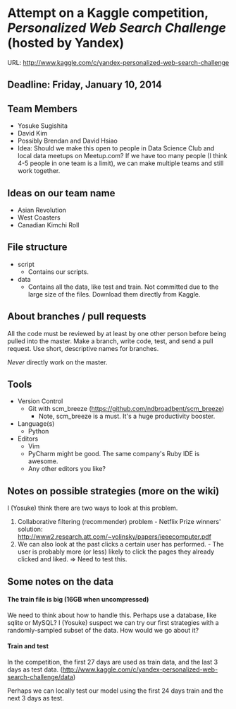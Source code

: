# Attempt on a Kaggle competition, *Personalized Web Search Challenge* (hosted by Yandex)
URL: http://www.kaggle.com/c/yandex-personalized-web-search-challenge

## Deadline: Friday, January 10, 2014

## Team Members
- Yosuke Sugishita
- David Kim
- Possibly Brendan and David Hsiao
- Idea: Should we make this open to people in Data Science Club and local data meetups on Meetup.com?  If we have too many people (I think 4-5 people in one team is a limit), we can make multiple teams and still work together.

## Ideas on our team name
- Asian Revolution
- West Coasters
- Canadian Kimchi Roll

## File structure
- script
  - Contains our scripts.
- data
  - Contains all the data, like test and train.  Not committed due to the large size of the files.  Download them directly from Kaggle.

## About branches / pull requests
All the code must be reviewed by at least by one other person before being pulled into the master.  Make a branch, write code, test, and send a pull request.  Use short, descriptive names for branches.

*Never* directly work on the master.

## Tools
- Version Control
  - Git with scm_breeze (https://github.com/ndbroadbent/scm_breeze)
    - Note, scm_breeze is a must.  It's a huge productivity booster.
- Language(s)
  - Python
- Editors
  - Vim
  - PyCharm might be good.  The same company's Ruby IDE is awesome.
  - Any other editors you like?

## Notes on possible strategies (more on the wiki)
I (Yosuke) think there are two ways to look at this problem.
  1. Collaborative filtering (recommender) problem
    - Netflix Prize winners' solution: http://www2.research.att.com/~volinsky/papers/ieeecomputer.pdf
  2. We can also look at the past clicks a certain user has performed.
    - The user is probably more (or less) likely to click the pages they already clicked and liked. => Need to test this.

## Some notes on the data
#### The train file is big (16GB when uncompressed)

We need to think about how to handle this.  Perhaps use a database, like sqlite or MySQL?
I (Yosuke) suspect we can try our first strategies with a randomly-sampled subset of the data.  How would we go about it?

#### Train and test
In the competition, the first 27 days are used as train data, and the last 3 days as test data. (http://www.kaggle.com/c/yandex-personalized-web-search-challenge/data)

Perhaps we can locally test our model using the first 24 days train and the next 3 days as test.
